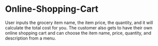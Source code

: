 # Online-Shopping-Cart
User inputs the grocery item name, the item price, the quantity, and it will calculate the total cost for you. The customer also gets to have their own online shopping cart and can choose the item name, price, quantity, and description from a menu.
